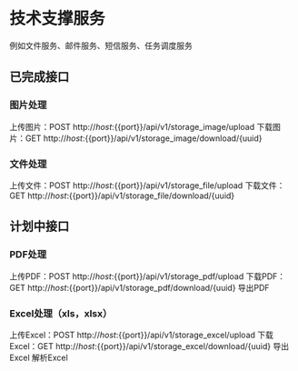# 技术支撑服务
例如文件服务、邮件服务、短信服务、任务调度服务

## 已完成接口
### 图片处理
上传图片：POST http://${{host}}:${{port}}/api/v1/storage_image/upload
下载图片：GET http://${{host}}:${{port}}/api/v1/storage_image/download/{uuid}

### 文件处理
上传文件：POST http://${{host}}:${{port}}/api/v1/storage_file/upload
下载文件：GET http://${{host}}:${{port}}/api/v1/storage_file/download/{uuid}

## 计划中接口
### PDF处理
上传PDF：POST http://${{host}}:${{port}}/api/v1/storage_pdf/upload
下载PDF：GET http://${{host}}:${{port}}/api/v1/storage_pdf/download/{uuid}
导出PDF

### Excel处理（xls，xlsx）
上传Excel：POST http://${{host}}:${{port}}/api/v1/storage_excel/upload
下载Excel：GET http://${{host}}:${{port}}/api/v1/storage_excel/download/{uuid}
导出Excel
解析Excel
